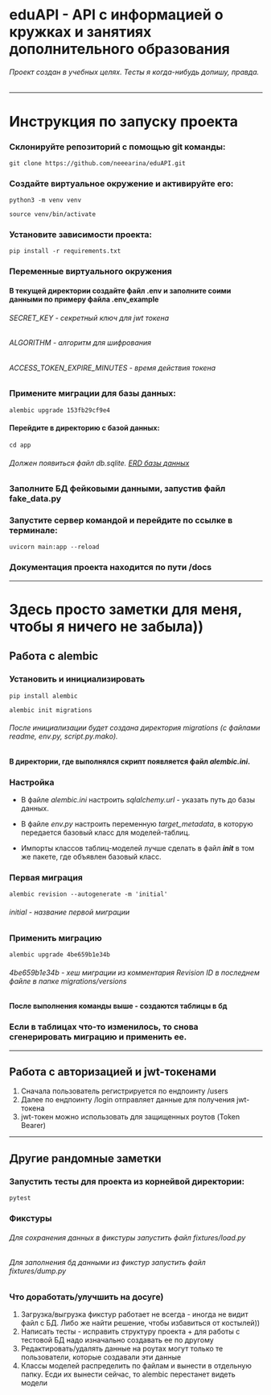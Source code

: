 # eduAPI - API c информацией о кружках и занятиях дополнительного образования

###### *Проект создан в учебных целях. Тесты я когда-нибудь допишу, правда.*

---

# Инструкция по запуску проекта

### Склонируйте репозиторий с помощью git команды:

```commandline
git clone https://github.com/neeearina/eduAPI.git
```

### Создайте виртуальное окружение и активируйте его:

```commandline
python3 -m venv venv 
```

```commandline
source venv/bin/activate 
```

### Установите зависимости проекта:

```commandline
pip install -r requirements.txt
```

### Переменные виртуального окружения

#### В текущей директории создайте файл .env и заполните соими данными по примеру файла .env_example

###### *SECRET_KEY* - секретный ключ для jwt токена

###### *ALGORITHM* - алгоритм для шифрования

###### *ACCESS_TOKEN_EXPIRE_MINUTES* - время действия токена

### Примените миграции для базы данных:

```commandline
alembic upgrade 153fb29cf9e4
```

#### Перейдите в директорию с базой данных:

```commandline
cd app
```

###### Должен появиться файл *db.sqlite*. [ERD базы данных](https://dbdiagram.io/d/eduAPI-65b0f548ac844320ae9e6953)

### Заполните БД фейковыми данными, запустив файл fake_data.py

### Запустите сервер командой и перейдите по ссылке в терминале:

```commandline
uvicorn main:app --reload
```

### Документация проекта находится по пути /docs

---

# Здесь просто заметки для меня, чтобы я ничего не забыла))

## Работа с alembic

### Установить и инициализировать

```commandline
pip install alembic
```

```commandline
alembic init migrations
```

###### После инициализации будет создана директория *migrations* (с файлами *readme*, *env.py*, *script.py.mako*).

#### В директории, где выполнялся скрипт появляется файл *alembic.ini*.

### Настройка

* В файле *alembic.ini* настроить *sqlalchemy.url* - указать путь до базы данных.

* В файле *env.py* настроить переменную *target_metadata*, в которую передается базовый класс для моделей-таблиц.

* Импорты классов таблиц-моделей лучше сделать в файл *__init__* в том же пакете, где объявлен базовый класс.

### Первая миграция

```commandline
alembic revision --autogenerate -m 'initial'
```

###### *initial* - название первой миграции

### Применить миграцию

```commandline
alembic upgrade 4be659b1e34b
```

###### *4be659b1e34b* - хеш миграции из комментария *Revision ID* в последнем файле в папке migrations/versions

#### После выполнения команды выше - создаются таблицы в бд

### Если в таблицах что-то изменилось, то снова сгенерировать миграцию и применить ее.

---

## Работа с авторизацией и jwt-токенами

1. Сначала пользователь регистрируется по ендпоинту /users
2. Далее по ендпоинту /login отправляет данные для получения jwt-токена
3. jwt-токен можно использовать для защищенных роутов (Token Bearer)

---

## Другие рандомные заметки

### Запустить тесты для проекта из корнейвой директории:

```commandline
pytest
```

### Фикстуры

###### Для сохранения данных в фикстуры запустить файл fixtures/load.py

###### Для заполнения бд данными из фикстур запустить файл fixtures/dump.py

### Что доработать/улучшить на досуге)

1. Загрузка/выгрузка фикстур работает не всегда - иногда не видит файл с БД. Либо же найти решение, чтобы избавиться от
   костылей))
2. Написать тесты - исправить структуру проекта + для работы с тестовой БД надо изначально создавать ее по другому
3. Редактировать/удалять данные на роутах могут только те пользователи, которые создавали эти данные
4. Классы моделей распределить по файлам и вынести в отдельную папку. Есди их вынести сейчас, то alembic перестанет
   видеть модели  

